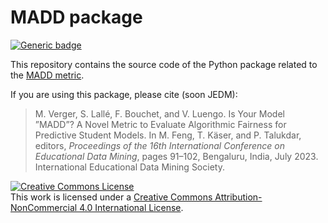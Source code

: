 # MADD package

[![Generic badge](https://img.shields.io/badge/python-3.10.4-green.svg)](https://shields.io/)

This repository contains the source code of the Python package related to the [MADD metric](https://github.com/melinaverger/MADD).

If you are using this package, please cite (soon JEDM):

> M. Verger, S. Lallé, F. Bouchet, and V. Luengo. Is Your Model ”MADD”? A Novel Metric to Evaluate Algorithmic Fairness for Predictive Student Models. In M. Feng, T. Käser, and P. Talukdar, editors, *Proceedings of the 16th International Conference on Educational Data Mining*, pages 91–102, Bengaluru, India, July 2023. International Educational Data Mining Society.

<a rel="license" href="http://creativecommons.org/licenses/by-nc/4.0/"><img alt="Creative Commons License" style="border-width:0" src="https://i.creativecommons.org/l/by-nc/4.0/88x31.png" /></a><br />This work is licensed under a <a rel="license" href="http://creativecommons.org/licenses/by-nc/4.0/">Creative Commons Attribution-NonCommercial 4.0 International License</a>.

